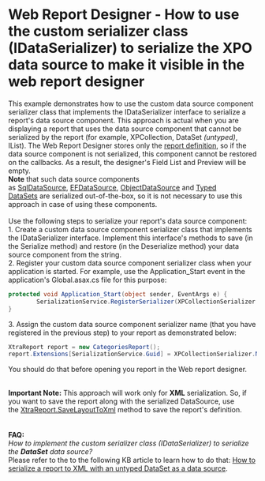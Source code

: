 # Web Report Designer - How to use the custom serializer class (IDataSerializer) to serialize the XPO data source to make it visible in the web report designer


<p>This example demonstrates how to use the custom data source component serializer class that implements the IDataSerializer interface to serialize a report's data source component. This approach is actual when you are displaying a report that uses the data source component that cannot be serialized by the report (for example, XPCollection, DataSet <em>(untyped)</em>, IList). The Web Report Designer stores only the <a href="https://documentation.devexpress.com/#XtraReports/CustomDocument2592">report definition</a>, so if the data source component is not serialized, this component cannot be restored on the callbacks. As a result, the designer's Field List and Preview will be empty.<br /><strong>Note</strong> that such data source components as <a href="https://documentation.devexpress.com/#CoreLibraries/clsDevExpressDataAccessSqlSqlDataSourcetopic">SqlDataSource</a>, <a href="https://documentation.devexpress.com/#CoreLibraries/clsDevExpressDataAccessEntityFrameworkEFDataSourcetopic">EFDataSource</a>, <a href="https://documentation.devexpress.com/#CoreLibraries/clsDevExpressDataAccessObjectBindingObjectDataSourcetopic">ObjectDataSource</a> and <a href="https://msdn.microsoft.com/en-us/library/esbykkzb%28v=vs.110%29.aspx">Typed DataSets</a> are serialized out-of-the-box, so it is not necessary to use this approach in case of using these components.<br /><br />Use the following steps to serialize your report's data source component:<br />1. Create a custom data source component serializer class that implements the IDataSerializer interface. Implement this interface's methods to save (in the Serialize method) and restore (in the Deserialize method) your data source component from the string.<br />2. Register your custom data source component serializer class when your application is started. For example, use the Application_Start event in the application's Global.asax.cs file for this purpose:</p>


```cs
protected void Application_Start(object sender, EventArgs e) {
        SerializationService.RegisterSerializer(XPCollectionSerializer.NAME, new XPCollectionSerializer());
}
```


<p>3. Assign the custom data source component serializer name (that you have registered in the previous step) to your report as demonstrated below:</p>


```cs
XtraReport report = new CategoriesReport();
report.Extensions[SerializationService.Guid] = XPCollectionSerializer.NAME;
```


<p>You should do that before opening you report in the Web report designer.</p>
<br /><strong>Important Note:</strong> This approach will work only for <strong>XML</strong> serialization. So, if you want to save the report along with the serialized DataSource, use the <a href="https://documentation.devexpress.com/#XtraReports/DevExpressXtraReportsUIXtraReport_SaveLayoutToXmltopic">XtraReport.SaveLayoutToXml</a> method to save the report's definition.<br /><br /><br /><strong>FAQ:</strong><br /><em>How to implement the custom serializer class (IDataSerializer) to serialize the <strong>DataSet</strong> data source?</em><br />Please refer to the to the following KB article to learn how to do that: <a href="https://www.devexpress.com/Support/Center/p/T269534">How to serialize a report to XML with an untyped DataSet as a data source</a>.<br /><br />

<br/>


